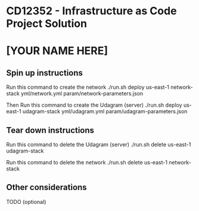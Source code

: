 # CD12352 - Infrastructure as Code Project Solution
# [YOUR NAME HERE]

## Spin up instructions
Run this command to create the network
./run.sh deploy us-east-1 network-stack yml/network.yml param/network-parameters.json

Then Run this command to create the Udagram (server)
./run.sh deploy us-east-1 udagram-stack yml/udagram.yml param/udagram-parameters.json
## Tear down instructions
Run this command to delete the Udagram (server)
./run.sh delete us-east-1 udagram-stack

Run this command to delete the network
./run.sh delete us-east-1 network-stack

## Other considerations
TODO (optional)